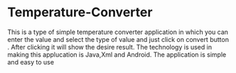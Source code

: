 # Temperature-Converter
This is a type of simple temperature converter application in which you can enter the value and select the type of value and just click on convert button . After clicking it will show the desire result. The technology is used in making this applucation is Java,Xml and Android. The application is simple and easy to use
